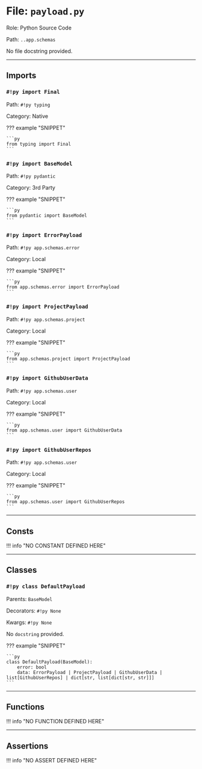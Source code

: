 # File: `payload.py`

Role: Python Source Code

Path: `..app.schemas`

No file docstring provided.

---

## Imports

### `#!py import Final`

Path: `#!py typing`

Category: Native

??? example "SNIPPET"

    ```py
    from typing import Final
    ```

### `#!py import BaseModel`

Path: `#!py pydantic`

Category: 3rd Party

??? example "SNIPPET"

    ```py
    from pydantic import BaseModel
    ```

### `#!py import ErrorPayload`

Path: `#!py app.schemas.error`

Category: Local

??? example "SNIPPET"

    ```py
    from app.schemas.error import ErrorPayload
    ```

### `#!py import ProjectPayload`

Path: `#!py app.schemas.project`

Category: Local

??? example "SNIPPET"

    ```py
    from app.schemas.project import ProjectPayload
    ```

### `#!py import GithubUserData`

Path: `#!py app.schemas.user`

Category: Local

??? example "SNIPPET"

    ```py
    from app.schemas.user import GithubUserData
    ```

### `#!py import GithubUserRepos`

Path: `#!py app.schemas.user`

Category: Local

??? example "SNIPPET"

    ```py
    from app.schemas.user import GithubUserRepos
    ```



---

## Consts

!!! info "NO CONSTANT DEFINED HERE"

---

## Classes

### `#!py class DefaultPayload`

Parents: `BaseModel`

Decorators: `#!py None`

Kwargs: `#!py None`

No `docstring` provided.

??? example "SNIPPET"

    ```py
    class DefaultPayload(BaseModel):
        error: bool
        data: ErrorPayload | ProjectPayload | GithubUserData | list[GithubUserRepos] | dict[str, list[dict[str, str]]]
    ```



---

## Functions

!!! info "NO FUNCTION DEFINED HERE"

---

## Assertions

!!! info "NO ASSERT DEFINED HERE"
